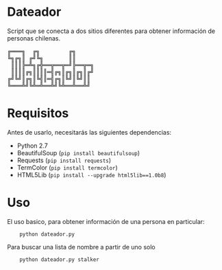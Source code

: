 # Dateador
Script que se conecta a dos sitios diferentes para obtener información de personas chilenas.
<pre>
╔═══╗  ╔╗        ╔╗
╚╗╔╗║ ╔╝╚╗       ║║
 ║║║╠═╩╗╔╬══╦══╦═╝╠══╦═╗
 ║║║║╔╗║║║║═╣╔╗║╔╗║╔╗║╔╝
╔╝╚╝║╔╗║╚╣║═╣╔╗║╚╝║╚╝║║
╚═══╩╝╚╩═╩══╩╝╚╩══╩══╩╝
</pre>
# Requisitos
Antes de usarlo, necesitarás las siguientes dependencias:
- Python 2.7
- BeautifulSoup (`pip install beautifulsoup`)
- Requests (`pip install requests`)
- TermColor (`pip install termcolor`)
- HTML5Lib (`pip install --upgrade html5lib==1.0b8`)
# Uso
El uso basico, para obtener información de una persona en particular:
```
    python dateador.py
```

Para buscar una lista de nombre a partir de uno solo

```
    python dateador.py stalker
```
